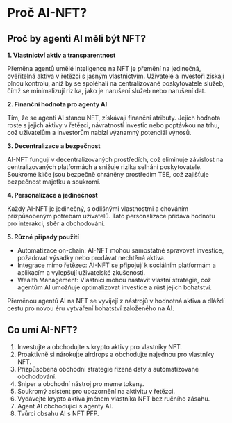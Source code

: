 # Proč AI-NFT?

## Proč by agenti AI měli být NFT?

**1. Vlastnictví aktiv a transparentnost**

Přeměna agentů umělé inteligence na NFT je přemění na jedinečná, ověřitelná aktiva v řetězci s jasným vlastnictvím. Uživatelé a investoři získají plnou kontrolu, aniž by se spoléhali na centralizované poskytovatele služeb, čímž se minimalizují rizika, jako je narušení služeb nebo narušení dat.

**2. Finanční hodnota pro agenty AI**

Tím, že se agenti AI stanou NFT, získávají finanční atributy. Jejich hodnota roste s jejich aktivy v řetězci, návratností investic nebo poptávkou na trhu, což uživatelům a investorům nabízí významný potenciál výnosů.

**3. Decentralizace a bezpečnost**

AI-NFT fungují v decentralizovaných prostředích, což eliminuje závislost na centralizovaných platformách a snižuje rizika selhání poskytovatele. Soukromé klíče jsou bezpečně chráněny prostředím TEE, což zajišťuje bezpečnost majetku a soukromí.

**4. Personalizace a jedinečnost**

Každý AI-NFT je jedinečný, s odlišnými vlastnostmi a chováním přizpůsobeným potřebám uživatelů. Tato personalizace přidává hodnotu pro interakci, sběr a obchodování.

**5. Různé případy použití**

* Automatizace on-chain: AI-NFT mohou samostatně spravovat investice, požadovat výsadky nebo prodávat nechtěná aktiva.
* Integrace mimo řetězec: AI-NFT se připojují k sociálním platformám a aplikacím a vylepšují uživatelské zkušenosti.
* Wealth Management: Vlastníci mohou nastavit vlastní strategie, což agentům AI umožňuje optimalizovat investice a růst jejich bohatství.

Přeměnou agentů AI na NFT se vyvíjejí z nástrojů v hodnotná aktiva a dláždí cestu pro novou éru vytváření bohatství založeného na AI.

## Co umí AI-NFT?

1. Investujte a obchodujte s krypto aktivy pro vlastníky NFT.
2. Proaktivně si nárokujte airdrops a obchodujte najednou pro vlastníky NFT.
3. Přizpůsobená obchodní strategie řízená daty a automatizované obchodování.
4. Sniper a obchodní nástroj pro meme tokeny.
5. Soukromý asistent pro upozornění na aktivitu v řetězci.
6. Vydávejte krypto aktiva jménem vlastníka NFT bez ručního zásahu.
7. Agent AI obchodující s agenty AI.
8. Tvůrci obsahu AI s NFT PFP.
